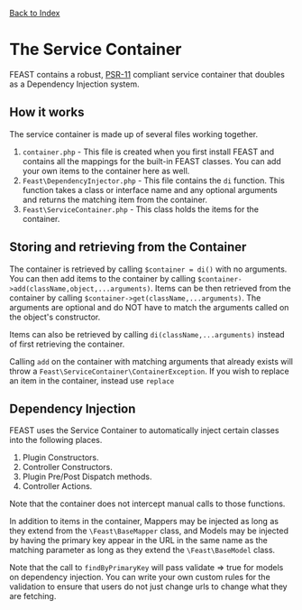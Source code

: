 [Back to Index](index.md)

# The Service Container

FEAST contains a robust, [PSR-11](https://www.php-fig.org/psr/psr-11/) compliant service container that doubles as a
Dependency Injection system.

## How it works

The service container is made up of several files working together.

1. `container.php` - This file is created when you first install FEAST and contains all the mappings for the built-in
   FEAST classes. You can add your own items to the container here as well.
2. `Feast\DependencyInjector.php` - This file contains the `di` function. This function takes a class or interface name
   and any optional arguments and returns the matching item from the container.
3. `Feast\ServiceContainer.php` - This class holds the items for the container.

## Storing and retrieving from the Container

The container is retrieved by calling `$container = di()` with no arguments. You can then add items to the container by
calling `$container->add(className,object,...arguments)`. Items can be then retrieved from the container by
calling `$container->get(className,...arguments)`. The arguments are optional and do NOT have to match the arguments
called on the object's constructor.

Items can also be retrieved by calling `di(className,...arguments)` instead of first retrieving the container.

Calling `add` on the container with matching arguments that already exists will throw a
`Feast\ServiceContainer\ContainerException`. If you wish to replace an item in the container, instead use `replace`

## Dependency Injection

FEAST uses the Service Container to automatically inject certain classes into the following places.

1. Plugin Constructors.
2. Controller Constructors.
3. Plugin Pre/Post Dispatch methods.
4. Controller Actions.

Note that the container does not intercept manual calls to those functions.

In addition to items in the container, Mappers may be injected as long as they extend from the `\Feast\BaseMapper`
class, and Models may be injected by having the primary key appear in the URL in the same name as the matching parameter
as long as they extend the `\Feast\BaseModel` class.

Note that the call to `findByPrimaryKey` will pass validate => true for models on dependency injection. You can write
your own custom rules for the validation to ensure that users do not just change urls to change what they are fetching.